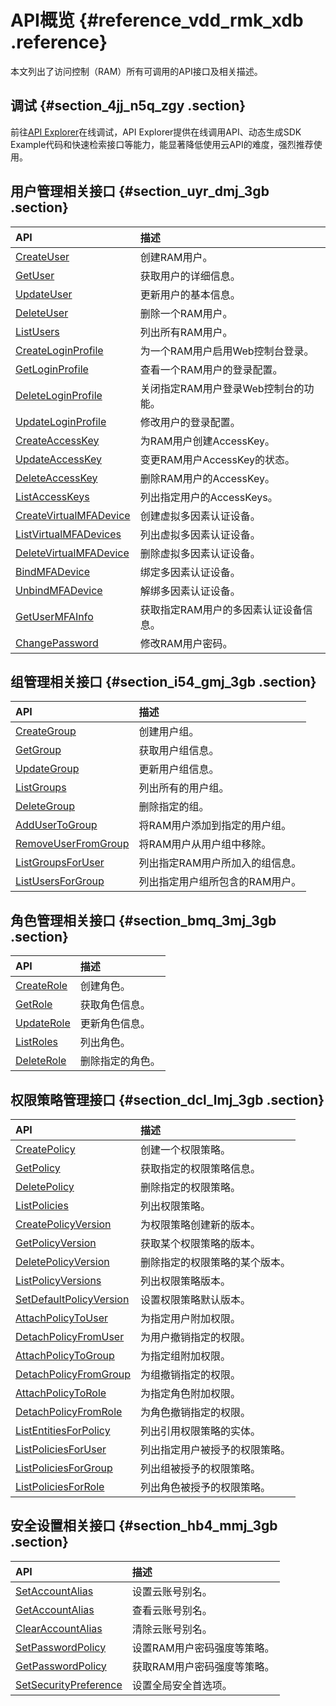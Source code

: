 # API概览 {#reference_vdd_rmk_xdb .reference}

本文列出了访问控制（RAM）所有可调用的API接口及相关描述。

## 调试 {#section_4jj_n5q_zgy .section}

前往[API Explorer](https://api.aliyun.com/#product=Ram&api=CreateUser)在线调试，API Explorer提供在线调用API、动态生成SDK Example代码和快速检索接口等能力，能显著降低使用云API的难度，强烈推荐使用。

## 用户管理相关接口 {#section_uyr_dmj_3gb .section}

|API|描述|
|:--|:-|
|[CreateUser](intl.zh-CN/API参考（RAM）/用户管理接口/CreateUser.md)|创建RAM用户。|
|[GetUser](intl.zh-CN/API参考（RAM）/用户管理接口/GetUser.md)|获取用户的详细信息。|
|[UpdateUser](intl.zh-CN/API参考（RAM）/用户管理接口/UpdateUser.md)|更新用户的基本信息。|
|[DeleteUser](intl.zh-CN/API参考（RAM）/用户管理接口/DeleteUser.md)|删除一个RAM用户。|
|[ListUsers](intl.zh-CN/API参考（RAM）/用户管理接口/ListUsers.md#)|列出所有RAM用户。|
|[CreateLoginProfile](intl.zh-CN/API参考（RAM）/用户管理接口/CreateLoginProfile.md)|为一个RAM用户启用Web控制台登录。|
|[GetLoginProfile](intl.zh-CN/API参考（RAM）/用户管理接口/GetLoginProfile.md)|查看一个RAM用户的登录配置。|
|[DeleteLoginProfile](intl.zh-CN/API参考（RAM）/用户管理接口/DeleteLoginProfile.md)|关闭指定RAM用户登录Web控制台的功能。|
|[UpdateLoginProfile](intl.zh-CN/API参考（RAM）/用户管理接口/UpdateLoginProfile.md#)|修改用户的登录配置。|
|[CreateAccessKey](intl.zh-CN/API参考（RAM）/用户管理接口/CreateAccessKey.md)|为RAM用户创建AccessKey。|
|[UpdateAccessKey](intl.zh-CN/API参考（RAM）/用户管理接口/UpdateAccessKey.md)|变更RAM用户AccessKey的状态。|
|[DeleteAccessKey](intl.zh-CN/API参考（RAM）/用户管理接口/DeleteAccessKey.md)|删除RAM用户的AccessKey。|
|[ListAccessKeys](intl.zh-CN/API参考（RAM）/用户管理接口/ListAccessKeys.md)|列出指定用户的AccessKeys。|
|[CreateVirtualMFADevice](intl.zh-CN/API参考（RAM）/用户管理接口/CreateVirtualMFADevice.md)|创建虚拟多因素认证设备。|
|[ListVirtualMFADevices](intl.zh-CN/API参考（RAM）/用户管理接口/ListVirtualMFADevices.md)|列出虚拟多因素认证设备。|
|[DeleteVirtualMFADevice](intl.zh-CN/API参考（RAM）/用户管理接口/DeleteVirtualMFADevice.md)|删除虚拟多因素认证设备。|
|[BindMFADevice](intl.zh-CN/API参考（RAM）/用户管理接口/BindMFADevice.md)|绑定多因素认证设备。|
|[UnbindMFADevice](intl.zh-CN/API参考（RAM）/用户管理接口/UnbindMFADevice.md)|解绑多因素认证设备。|
|[GetUserMFAInfo](intl.zh-CN/API参考（RAM）/用户管理接口/GetUserMFAInfo.md)|获取指定RAM用户的多因素认证设备信息。|
|[ChangePassword](intl.zh-CN/API参考（RAM）/用户管理接口/ChangePassword.md)|修改RAM用户密码。|

## 组管理相关接口 {#section_i54_gmj_3gb .section}

|API|描述|
|:--|:-|
|[CreateGroup](intl.zh-CN/API参考（RAM）/组管理接口/CreateGroup.md)|创建用户组。|
|[GetGroup](intl.zh-CN/API参考（RAM）/组管理接口/GetGroup.md)|获取用户组信息。|
|[UpdateGroup](intl.zh-CN/API参考（RAM）/组管理接口/UpdateGroup.md)|更新用户组信息。|
|[ListGroups](intl.zh-CN/API参考（RAM）/组管理接口/ListGroups.md)|列出所有的用户组。|
|[DeleteGroup](intl.zh-CN/API参考（RAM）/组管理接口/DeleteGroup.md)|删除指定的组。|
|[AddUserToGroup](intl.zh-CN/API参考（RAM）/组管理接口/AddUserToGroup.md)|将RAM用户添加到指定的用户组。|
|[RemoveUserFromGroup](intl.zh-CN/API参考（RAM）/组管理接口/RemoveUserFromGroup.md)|将RAM用户从用户组中移除。|
|[ListGroupsForUser](intl.zh-CN/API参考（RAM）/组管理接口/ListGroupsForUser.md)|列出指定RAM用户所加入的组信息。|
|[ListUsersForGroup](intl.zh-CN/API参考（RAM）/组管理接口/ListUsersForGroup.md)|列出指定用户组所包含的RAM用户。|

## 角色管理相关接口 {#section_bmq_3mj_3gb .section}

|API|描述|
|:--|:-|
|[CreateRole](intl.zh-CN/API参考（RAM）/角色管理接口/CreateRole.md)|创建角色。|
|[GetRole](intl.zh-CN/API参考（RAM）/角色管理接口/GetRole.md)|获取角色信息。|
|[UpdateRole](intl.zh-CN/API参考（RAM）/角色管理接口/UpdateRole.md)|更新角色信息。|
|[ListRoles](intl.zh-CN/API参考（RAM）/角色管理接口/ListRoles.md)|列出角色。|
|[DeleteRole](intl.zh-CN/API参考（RAM）/角色管理接口/DeleteRole.md)|删除指定的角色。|

## 权限策略管理接口 {#section_dcl_lmj_3gb .section}

|API|描述|
|:--|:-|
|[CreatePolicy](intl.zh-CN/API参考（RAM）/权限策略管理接口/CreatePolicy.md)|创建一个权限策略。|
|[GetPolicy](intl.zh-CN/API参考（RAM）/权限策略管理接口/GetPolicy.md)|获取指定的权限策略信息。|
|[DeletePolicy](intl.zh-CN/API参考（RAM）/权限策略管理接口/DeletePolicy.md)|删除指定的权限策略。|
|[ListPolicies](intl.zh-CN/API参考（RAM）/权限策略管理接口/ListPolicies.md)|列出权限策略。|
|[CreatePolicyVersion](intl.zh-CN/API参考（RAM）/权限策略管理接口/CreatePolicyVersion.md)|为权限策略创建新的版本。|
|[GetPolicyVersion](intl.zh-CN/API参考（RAM）/权限策略管理接口/GetPolicyVersion.md)|获取某个权限策略的版本。|
|[DeletePolicyVersion](intl.zh-CN/API参考（RAM）/权限策略管理接口/DeletePolicyVersion.md)|删除指定的权限策略的某个版本。|
|[ListPolicyVersions](intl.zh-CN/API参考（RAM）/权限策略管理接口/ListPolicyVersions.md)|列出权限策略版本。|
|[SetDefaultPolicyVersion](intl.zh-CN/API参考（RAM）/权限策略管理接口/SetDefaultPolicyVersion.md)|设置权限策略默认版本。|
|[AttachPolicyToUser](intl.zh-CN/API参考（RAM）/权限策略管理接口/AttachPolicyToUser.md)|为指定用户附加权限。|
|[DetachPolicyFromUser](intl.zh-CN/API参考（RAM）/权限策略管理接口/DetachPolicyFromUser.md)|为用户撤销指定的权限。|
|[AttachPolicyToGroup](intl.zh-CN/API参考（RAM）/权限策略管理接口/AttachPolicyToGroup.md)|为指定组附加权限。|
|[DetachPolicyFromGroup](intl.zh-CN/API参考（RAM）/权限策略管理接口/DetachPolicyFromGroup.md)|为组撤销指定的权限。|
|[AttachPolicyToRole](intl.zh-CN/API参考（RAM）/权限策略管理接口/AttachPolicyToRole.md)|为指定角色附加权限。|
|[DetachPolicyFromRole](intl.zh-CN/API参考（RAM）/权限策略管理接口/DetachPolicyFromRole.md)|为角色撤销指定的权限。|
|[ListEntitiesForPolicy](intl.zh-CN/API参考（RAM）/权限策略管理接口/ListEntitiesForPolicy.md)|列出引用权限策略的实体。|
|[ListPoliciesForUser](intl.zh-CN/API参考（RAM）/权限策略管理接口/ListPoliciesForUser.md)|列出指定用户被授予的权限策略。|
|[ListPoliciesForGroup](intl.zh-CN/API参考（RAM）/权限策略管理接口/ListPoliciesForGroup.md)|列出组被授予的权限策略。|
|[ListPoliciesForRole](intl.zh-CN/API参考（RAM）/权限策略管理接口/ListPoliciesForRole.md)|列出角色被授予的权限策略。|

## 安全设置相关接口 {#section_hb4_mmj_3gb .section}

|API|描述|
|:--|:-|
|[SetAccountAlias](intl.zh-CN/API参考（RAM）/安全设置接口/SetAccountAlias.md)|设置云账号别名。|
|[GetAccountAlias](intl.zh-CN/API参考（RAM）/安全设置接口/GetAccountAlias.md)|查看云账号别名。|
|[ClearAccountAlias](intl.zh-CN/API参考（RAM）/安全设置接口/ClearAccountAlias.md)|清除云账号别名。|
|[SetPasswordPolicy](intl.zh-CN/API参考（RAM）/安全设置接口/SetPasswordPolicy.md)|设置RAM用户密码强度等策略。|
|[GetPasswordPolicy](intl.zh-CN/API参考（RAM）/安全设置接口/GetPasswordPolicy.md)|获取RAM用户密码强度等策略。|
|[SetSecurityPreference](intl.zh-CN/API参考（RAM）/安全设置接口/SetSecurityPreference.md)|设置全局安全首选项。|

